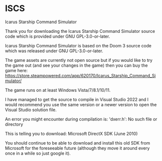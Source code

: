 # ISCS
Icarus Starship Command Simulator

Thank you for downloading the Icarus Starship Command Simulator source code which is provided under GNU GPL-3.0-or-later.

Icarus Starship Command Simulator is based on the Doom 3 source code which was released under GNU GPL-3.0-or-later.

The game assets are currently not open source but if you would like to try the game out (and see your changes in the game) then you can buy the game here:
https://store.steampowered.com/app/620170/Icarus_Starship_Command_Simulator/

The game runs on at least Windows Vista/7/8.1/10/11.

I have managed to get the source to compile in Visual Studio 2022 and I would recommend you use the same version or a newer version to open the Visual Studio solution file.


An error you might encounter during compilation is:
'dxerr.h': No such file or directory


This is telling you to download:
Microsoft DirectX SDK (June 2010)

You should continue to be able to download and install this old SDK from Microsoft for the foreseeable future (although they move it around every once in a while so just google it).
